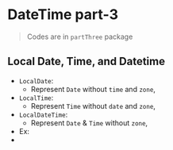 
# DateTime part-3

> Codes are in `partThree` package

## Local Date, Time, and Datetime
- `LocalDate`:
  - Represent `Date` without `time` and `zone`,
- `LocalTime`:
  - Represent `Time` without `date` and `zone`,
- `LocalDateTime`:
  - Represent `Date` & `Time` without `zone`,
- Ex:
- 